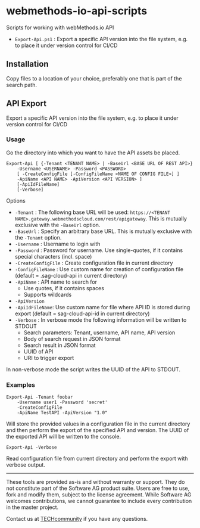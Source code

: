 # webmethods-io-api-scripts
Scripts for working with webMethods.io API
- `Export-Api.ps1` : Export a specific API version into the file system, e.g. to place it under version control for CI/CD

## Installation
Copy files to a location of your choice, preferably one that is part of the search path.

## API Export

Export a specific API version into the file system, e.g. to place it under version control for CI/CD

### Usage

Go the directory into which you want to have the API assets be placed. 

```
Export-Api [ {-Tenant <TENANT NAME> | -BaseUrl <BASE URL OF REST API>} 
	-Username <USERNAME> -Password <PASSWORD> 
	[ -CreateConfigFile [-ConfigFileName <NAME OF CONFIG FILE>] ]
	-ApiName <API NAME> -ApiVersion <API VERSION> ] 
	[-ApiIdFileName]
	[-Verbose]
```

Options
- `-Tenant` : The following base URL will be used: `https://<TENANT NAME>.gateway.webmethodscloud.com/rest/apigateway`. This is mutually exclusive with the `-BaseUrl` option.
- `-BaseUrl` : Specify an arbitrary base URL. This is mutually exclusive with the `-Tenant` option.
- `-Username` : Username to login with
- `-Password` : Password for username. Use single-quotes, if it contains special characters (incl. space)
- `-CreateConfigFile` : Create configuration file in current directory
- `-ConfigFileName` : Use custom name for creation of configuration file (default = .sag-cloud-api in current directory)
- `-ApiName` : API name to search for
  - Use quotes, if it contains spaces
  - Supports wildcards
- `-ApiVersion`
- `-ApiIdFileName`: Use custom name for file where API ID is stored during export (default = sag-cloud-api-id in current directory)
- `-Verbose` : In verbose mode the following information will be written to STDOUT
  - Search parameters: Tenant, username, API name, API version
  - Body of search request in JSON format
  - Search result in JSON format
  - UUID of API
  - URI to trigger export

In non-verbose mode the script writes the UUID of the API to STDOUT.  

### Examples

```
Export-Api -Tenant foobar 
	-Username user1 -Password 'secret' 
	-CreateConfigFile 
	-ApiName TestAPI -ApiVersion "1.0"
```
Will store the provided values in a configuration file in the current directory and then perform the export of the specified API and version. The UUID of the exported API will be written to the console.

```
Export-Api -Verbose
```
Read configuration file from current directory and perform the export with verbose output.


______________________
These tools are provided as-is and without warranty or support. They do not constitute part of the Software AG product suite. Users are free to use, fork and modify them, subject to the license agreement. While Software AG welcomes contributions, we cannot guarantee to include every contribution in the master project.

Contact us at [TECHcommunity](mailto:technologycommunity@softwareag.com?subject=Github/SoftwareAG) if you have any questions.
